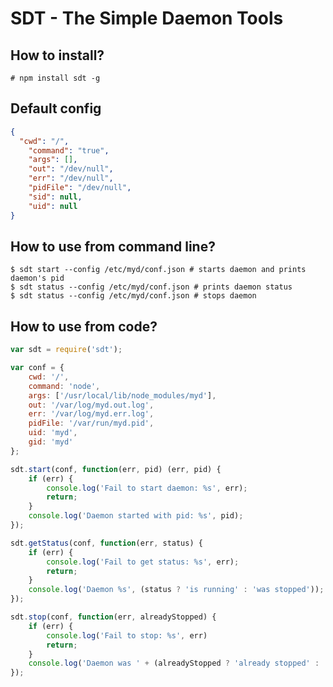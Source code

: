 SDT - The Simple Daemon Tools
=============================

How to install?
---------------

```
# npm install sdt -g
```

Default config
--------------

```json
{
  "cwd": "/",
	"command": "true",
	"args": [],
	"out": "/dev/null",
	"err": "/dev/null",
	"pidFile": "/dev/null",
    "sid": null,
    "uid": null
}
```

How to use from command line?
-----------------------------

```
$ sdt start --config /etc/myd/conf.json # starts daemon and prints daemon's pid
$ sdt status --config /etc/myd/conf.json # prints daemon status
$ sdt status --config /etc/myd/conf.json # stops daemon
```

How to use from code?
---------------------

```javascript
var sdt = require('sdt');

var conf = {
    cwd: '/',
	command: 'node',
	args: ['/usr/local/lib/node_modules/myd'],
	out: '/var/log/myd.out.log',
	err: '/var/log/myd.err.log',
	pidFile: '/var/run/myd.pid',
    uid: 'myd',
    gid: 'myd'
};

sdt.start(conf, function(err, pid) (err, pid) {
    if (err) {
        console.log('Fail to start daemon: %s', err);
		return;
	}
	console.log('Daemon started with pid: %s', pid);
});

sdt.getStatus(conf, function(err, status) {
    if (err) {
        console.log('Fail to get status: %s', err);
		return;
	}
	console.log('Daemon %s', (status ? 'is running' : 'was stopped'));
});

sdt.stop(conf, function(err, alreadyStopped) {
    if (err) {
        console.log('Fail to stop: %s', err)
		return;
	}
	console.log('Daemon was ' + (alreadyStopped ? 'already stopped' : 'stopped'));
});

```
